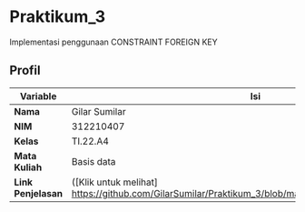 # Praktikum_3
Implementasi penggunaan CONSTRAINT FOREIGN KEY

## Profil
| Variable | Isi |
| -------- | --- |
| **Nama** | Gilar Sumilar |
| **NIM** | 312210407 |
| **Kelas** | TI.22.A4 |
| **Mata Kuliah** | Basis data |
| **Link Penjelasan** | ([Klik untuk melihat] https://github.com/GilarSumilar/Praktikum_3/blob/main/Laporan%20Praktikum_3.pdf) |
